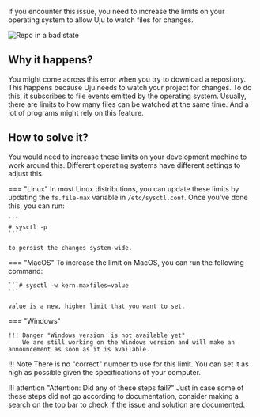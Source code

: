 If you encounter this issue, you need to increase the limits on your operating system to allow Uju to watch files for changes.


![Repo in a bad state](/assets/images/too-many-files-open.svg)


## Why it happens?
You might come across this error when you try to download a repository. This happens because Uju needs to watch your project for changes. To do this, it subscribes to file events emitted by the operating system. Usually, there are limits to how many files can be watched at the same time. And a lot of programs might rely on this feature.


## How to solve it?
You would need to increase these limits on your development machine to work around this. Different operating systems have different settings to adjust this.

=== "Linux"
    In most Linux distributions, you can update these limits by updating the ``fs.file-max`` variable in ``/etc/sysctl.conf``. Once you've done this, you can run:

    ```
    # sysctl -p
    ```

    to persist the changes system-wide.


=== "MacOS"
    To increase the limit on MacOS, you can run the following command:

    ```# sysctl -w kern.maxfiles=value
    ```

    value is a new, higher limit that you want to set.


=== "Windows"

    !!! Danger "Windows version  is not available yet"
        We are still working on the Windows version and will make an announcement as soon as it is available.


!!! Note 
    There is no "correct" number to use for this limit. You can set it as high as possible given the specifications of your computer.



!!! attention "Attention: Did any of these steps fail?"
    Just in case some of these steps did not go according to documentation, consider making a search on the top bar to check if the issue and solution are documented.